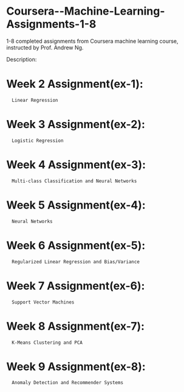 # Coursera--Machine-Learning-Assignments-1-8
1-8 completed assignments from Coursera machine learning course, instructed by Prof. Andrew Ng.

Description:

# Week 2 Assignment(ex-1):
      Linear Regression
      
# Week 3 Assignment(ex-2):
      Logistic Regression     

# Week 4 Assignment(ex-3):
      Multi-class Classification and Neural Networks     

# Week 5 Assignment(ex-4):
      Neural Networks    

# Week 6 Assignment(ex-5):
      Regularized Linear Regression and Bias/Variance     

# Week 7 Assignment(ex-6):
      Support Vector Machines    

# Week 8 Assignment(ex-7):
      K-Means Clustering and PCA
      
# Week 9 Assignment(ex-8):
      Anomaly Detection and Recommender Systems

